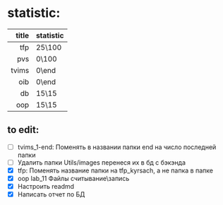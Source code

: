 # statistic:

| title | statistic |
| ----: | :-------- |
|   tfp | 25\100    |
|   pvs | 0\100     |
| tvims | 0\end     |
|   oib | 0\end     |
|    db | 15\15     |
|   oop | 15\15     |

## to edit:

- [ ] tvims_1-end: Поменять в названии папки end на число последней папки
- [ ] Удалить папки Utils/images перенеся их в бд с бэкэнда
- [x] tfp: Поменять название папки на tfp_kyrsach, а не папка в папке
- [x] oop lab_11 Файлы считывание\запись
- [x] Настроить readmd
- [x] Написать отчет по БД
